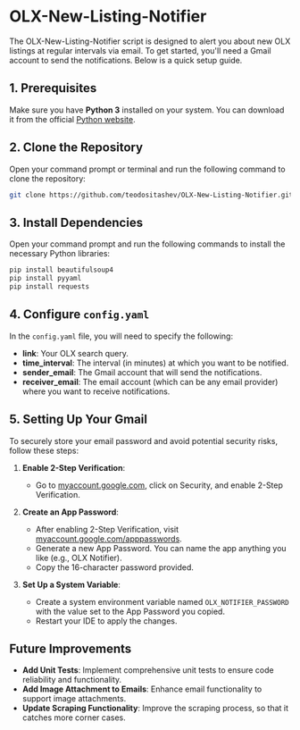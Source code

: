 # OLX-New-Listing-Notifier

The OLX-New-Listing-Notifier script is designed to alert you about new OLX listings at regular intervals via email. To get started, you'll need a Gmail account to send the notifications. Below is a quick setup guide.

## 1. Prerequisites

Make sure you have **Python 3** installed on your system. You can download it from the official [Python website](https://www.python.org/downloads/).

## 2. Clone the Repository

Open your command prompt or terminal and run the following command to clone the repository:

```bash
git clone https://github.com/teodositashev/OLX-New-Listing-Notifier.git
```

## 3. Install Dependencies

Open your command prompt and run the following commands to install the necessary Python libraries:

```bash
pip install beautifulsoup4
pip install pyyaml
pip install requests
```

## 4. Configure `config.yaml`

In the `config.yaml` file, you will need to specify the following:

- **link**: Your OLX search query.
- **time_interval**: The interval (in minutes) at which you want to be notified.
- **sender_email**: The Gmail account that will send the notifications.
- **receiver_email**: The email account (which can be any email provider) where you want to receive notifications.

## 5. Setting Up Your Gmail

To securely store your email password and avoid potential security risks, follow these steps:

1. **Enable 2-Step Verification**:
   - Go to [myaccount.google.com](https://myaccount.google.com), click on Security, and enable 2-Step Verification.

2. **Create an App Password**:
   - After enabling 2-Step Verification, visit [myaccount.google.com/apppasswords](https://myaccount.google.com/apppasswords).
   - Generate a new App Password. You can name the app anything you like (e.g., OLX Notifier).
   - Copy the 16-character password provided.

3. **Set Up a System Variable**:
   - Create a system environment variable named `OLX_NOTIFIER_PASSWORD` with the value set to the App Password you copied.
   - Restart your IDE to apply the changes.

## Future Improvements

- **Add Unit Tests**: Implement comprehensive unit tests to ensure code reliability and functionality.
- **Add Image Attachment to Emails**: Enhance email functionality to support image attachments.
- **Update Scraping Functionality**: Improve the scraping process, so that it catches more corner cases.
